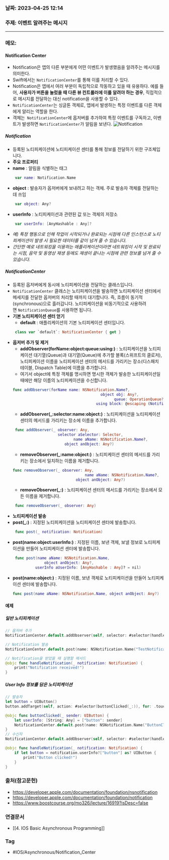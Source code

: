 ### 날짜: 2023-04-25 12:14

### 주제:  이벤트 알려주는 메시지
---
### 메모: 
#### Notification Center
- Notification은 앱의 다른 부분에게 어떤 이벤트가 발생했음을 알려주는 메시지를 의미한다. 
- Swift에서는 `NotificationCenter`를 통해 이를 처리할 수 있다. 
- Notification은 앱에서 여러 부분이 독립적으로 작동하고 있을 때 유용하다. 예를 들어, **사용자가 버튼을 눌렀을 때 다른 뷰 컨트롤러에 이를 알려야 하는 경우**, 직접적으로 메시지를 전달하는 대신 notification을 사용할 수 있다. 
- `NotificationCenter`는 싱글톤 객체로, 앱에서 발생하는 특정 이벤트를 다른 객체에게 알리는 역할을 한다. 
- 객체는` NotificationCenter`에 옵저버를 추가하여 특정 이벤트를 구독하고, 이벤트가 발생하면 `NotificationCenter`가 알림을 보낸다. 
![Notification](https://cphinf.pstatic.net/mooc/20180125_47/1516853007741u8yHh_PNG/114_0.png)
##### Notification
- 등록된 노티피케이션에 노티피케이션 센터를 통해 정보를 전달하기 위한 구조체입니다.
- **주요 프로퍼티**
-   **name** : 알림을 식별하는 태그
    ```swift
     var name: Notification.Name
    ```
-   **object** : 발송자가 옵저버에게 보내려고 하는 객체. 주로 발송자 객체를 전달하는 데 쓰임
    ```swift
     var object: Any?
    ```
-   **userInfo** : 노티피케이션과 관련된 값 또는 객체의 저장소
    ```swift
     var userInfo: [AnyHashable : Any]?​
    ```
  -   *예) 특정 행동으로 인해 작업이 시작되거나 완료되는 시점에 다른 인스턴스로 노티피케이션이 발생 시 필요한 데이터를 같이 넘겨 줄 수 있습니다.*
  - *간단한 예로 네트워킹을 이용하는 애플리케이션이라면 네트워킹이 시작 및 완료되는 시점, 음악 및 동영상 재생 등에도 재생이 끝나는 시점에 관련 정보를 넘겨 줄 수 있습니다.*
##### NotificationCenter 
- 등록된 옵저버에게 동시에 노티피케이션을 전달하는 클래스입니다.
- `NotificationCenter` 클래스는 노티피케이션을 발송하면 노티피케이션 센터에서 메세지를 전달한 옵저버의 처리할 때까지 대기합니다. 즉, 흐름이 동기적(synchronous)으로 흘러갑니다. 노티피케이션을 비동기적으로 사용하려면 `NotificationQueue`를 사용하면 됩니다.
- **기본 노티피케이션 센터 얻기**
	-   **default** : 애플리케이션의 기본 노티피케이션 센터입니다.
    ```swift
     class var `default`: NotificationCenter { get }​
    ```
- **옵저버 추가 및 제거**
	-   **addObserver(forName:object:queue:using:)** : 노티피케이션을 노티피케이션 대기열(Queue)과 대기열(Queue)에 추가할 블록(스위프트의 클로저), 노티피케이션 이름을 노티피케이션 센터의 메서드를 가리키는 장소(디스패치 테이블, Dispatch Table)에 이름을 추가합니다.
	- 여기서 object에 특정 객체를 명시하면 명시한 객체가 발송한 노티피케이션일 때에만 해당 이름의 노티피케이션을 수신합니다.
    ```swift
    func addObserver(forName name: NSNotification.Name?, 
                                           object obj: Any?, 
                                                 queue: OperationQueue?, 
                                         using block: @escaping (Notification) -> Void) -> NSObjectProtocol
    ```
	-   **addObserver(\_:selector:name:object:)** : 노티피케이션을 노티피케이션 센터의 메서드를 가리키는 장소에 이름을 추가합니다.
    ```swift
     func addObserver(_ observer: Any, 
                        selector aSelector: Selector, 
                               name aName: NSNotification.Name?, 
                           object anObject: Any?)
    ```
	-   **removeObserver(\_:name:object:)** : 노티피케이션 센터의 메서드를 가리키는 장소에서 일치하는 이름을 제거합니다.
    ```swift
    func removeObserver(_ observer: Any, 
                                    name aName: NSNotification.Name?, 
                                object anObject: Any?)
    ```
	-   **removeObserver(\_:)** : 노티피케이션 센터의 메서드를 가리키는 장소에서 모든 이름을 제거합니다.
    ```swift
     func removeObserver(_ observer: Any)
    ```
- **노티피케이션 발송**  
-   **post(\_:)** : 지정된 노티피케이션을 노티피케이션 센터에 발송합니다.
    ```swift
     func post(_ notification: Notification)
    ```
-   **post(name:object:userInfo:)** : 지정된 이름, 보낸 객체, 보낼 정보로 노티피케이션을 만들어 노티피케이션 센터에 발송합니다.
    ```swift
     func post(name aName: NSNotification.Name,
                  object anObject: Any?, 
     	      userInfo aUserInfo: [AnyHashable : Any]? = nil)
    ```
-   **post(name:object:)** : 지정된 이름, 보낸 객체로 노티피케이션을 만들어 노티피케이션 센터에 발송합니다.
    ```swift
    func post(name aName: NSNotification.Name, object anObject: Any?)
    ```
#### 예제
##### 일반 노티피케이션 
~~~ swift 
// 옵저버 추가
NotificationCenter.default.addObserver(self, selector: #selector(handleNotification(_:)), name: NSNotification.Name("TestNotification"), object: nil)

// Notification 발송
NotificationCenter.default.post(name: NSNotification.Name("TestNotification"), object: nil)

// Notification을 받았을 때 실행할 메서드
@objc func handleNotification(_ notification: Notification) {
    print("Notification received!")
}
~~~
##### User Info 정보를 담은 노티피케이션
``` swift
// 발송자 
let button = UIButton()
button.addTarget(self, action: #selector(buttonClicked(_:)), for: .touchUpInside)

@objc func buttonClicked(_ sender: UIButton) { 
	let userInfo: [String: Any] = ["button": sender]
	NotificationCenter.default.post(name: NSNotification.Name("ButtonClickedNotification"), object: nil, userInfo: userInfo)
}
// 수신자 
NotificationCenter.default.addObserver(self, selector: #selector(handleNotification(_:)), name: NSNotification.Name("ButtonClickedNofication"), object: nil)

@objc func handleNotification(_ notification: Notification) { 
	if let button = notification.userInfo?["button"] as? UIButton { 
		print("Button clicked!")
	}
}
```

### 출처(참고문헌) 
- https://developer.apple.com/documentation/foundation/nsnotification
- https://developer.apple.com/documentation/foundation/notification
- https://www.boostcourse.org/mo326/lecture/16919?isDesc=false

### 연결문서 
- [[4. IOS Basic Asynchronous Programming]]

### Tag
- #IOS/Asynchronous/Notification_Center 